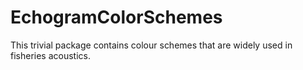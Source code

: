 # EchogramColorSchemes

This trivial package contains colour schemes that are widely used in
fisheries acoustics.

